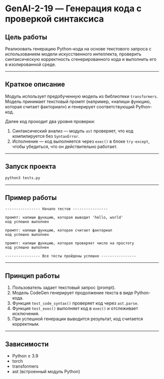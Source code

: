 # GenAI-2-19 — Генерация кода с проверкой синтаксиса

## Цель работы
Реализовать генерацию Python-кода на основе текстового запроса с использованием модели искусственного интеллекта, проверить синтаксическую корректность сгенерированного кода и выполнить его в изолированной среде.  

---

## Краткое описание
Модуль использует предобученную модель из библиотеки `transformers`.  
Модель принимает текстовый промпт (например, «напиши функцию, которая считает факториал») и генерирует соответствующий Python-код.  

Далее код проходит два уровня проверки:
1. Синтаксический анализ — модуль `ast` проверяет, что код компилируется без `SyntaxError`.
2. Исполнение — код выполняется через `exec()` в блоке `try-except`, чтобы убедиться, что он действительно работает.


---

## Запуск проекта
```bash
python3 tests.py
```
---

## Пример работы
```
---------------- Начало тестов ----------------

промпт: напиши функцию, которая выводит 'hello, world'
код успешно выполнен

промпт: напиши функцию, которая считает факториал
код успешно выполнен

промпт: напиши функцию, которая проверяет число на простоту
код успешно выполнен

---------------- Все тесты пройдены успешно ----------------
```

---

## Принцип работы
1. Пользователь задает текстовый запрос (prompt).
2. Модель CodeGen генерирует продолжение текста в виде Python-кода.
3. Функция `test_code_syntax()` проверяет код через `ast.parse`.
4. Функция `test_exec()` выполняет код в `exec()` и отслеживает исключения.
5. При успешной генерации выводится результат, код считается корректным.

---

## Зависимости
- Python ≥ 3.9  
- torch  
- transformers  
- ast (встроенный модуль Python)
